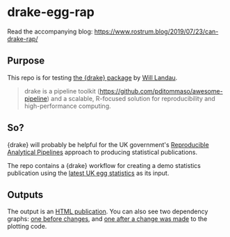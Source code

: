 # drake-egg-rap

Read the accompanying blog: https://www.rostrum.blog/2019/07/23/can-drake-rap/

## Purpose

This repo is for testing [the {drake} package](https://github.com/ropensci/drake) by [Will Landau](https://wlandau.github.io/).

>drake is a pipeline toolkit (https://github.com/pditommaso/awesome-pipeline) and a scalable, R-focused solution for reproducibility and high-performance computing.

## So?

{drake} will probably be helpful for the UK government's [Reproducible Analytical Pipelines](https://ukgovdatascience.github.io/rap-website/) approach to producing statistical publications.

The repo contains a {drake} workflow for creating a demo statistics publication using the [latest UK egg statistics](https://www.gov.uk/government/statistics/egg-statistics) as its input.

## Outputs

The output is an [HTML publication](https://matt-dray.github.io/drake-egg-rap/). You can also see two dependency graphs: [one before changes](https://matt-dray.github.io/drake-egg-rap/dependency-graph.html), and [one after a change was made](https://matt-dray.github.io/drake-egg-rap/dependency-graph-outdated.html) to the plotting code.